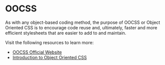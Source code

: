 # OOCSS

As with any object-based coding method, the purpose of OOCSS or Object Oriented CSS is to encourage code reuse and, ultimately, faster and more efficient stylesheets that are easier to add to and maintain.

Visit the following resources to learn more:

- [OOCSS Official Website](http://oocss.org/)
- [Introduction to Object Oriented CSS](https://www.smashingmagazine.com/2011/12/an-introduction-to-object-oriented-css-oocss/)
